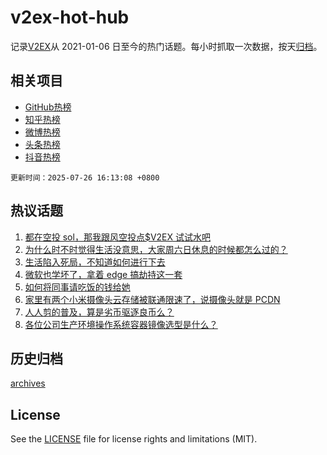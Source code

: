# v2ex-hot-hub

 记录[V2EX](https://www.v2ex.com/)从 2021-01-06 日至今的热门话题。每小时抓取一次数据，按天[归档](archives)。
 
 ## 相关项目

- [GitHub热榜](https://github.com/snaildev/github-hot-hub)
- [知乎热榜](https://github.com/snaildev/zhihu-hot-hub)
- [微博热榜](https://github.com/snaildev/weibo-hot-hub)
- [头条热榜](https://github.com/snaildev/toutiao-hot-hub)
- [抖音热榜](https://github.com/snaildev/douyin-hot-hub)


 `更新时间：2025-07-26 16:13:08 +0800`

## 热议话题

1. [都在空投 sol，那我跟风空投点$V2EX 试试水吧](https://www.v2ex.com/t/1147742)
1. [为什么时不时觉得生活没意思，大家周六日休息的时候都怎么过的？](https://www.v2ex.com/t/1147808)
1. [生活陷入死局，不知道如何进行下去](https://www.v2ex.com/t/1147813)
1. [微软也学坏了，拿着 edge 搞劫持这一套](https://www.v2ex.com/t/1147776)
1. [如何将同事请吃饭的钱给她](https://www.v2ex.com/t/1147799)
1. [家里有两个小米摄像头云存储被联通限速了，说摄像头就是 PCDN](https://www.v2ex.com/t/1147764)
1. [人人剪的普及，算是劣币驱逐良币么？](https://www.v2ex.com/t/1147822)
1. [各位公司生产环境操作系统容器镜像选型是什么？](https://www.v2ex.com/t/1147759)

## 历史归档

[archives](archives)

## License

See the [LICENSE](LICENSE) file for license rights and limitations (MIT).

